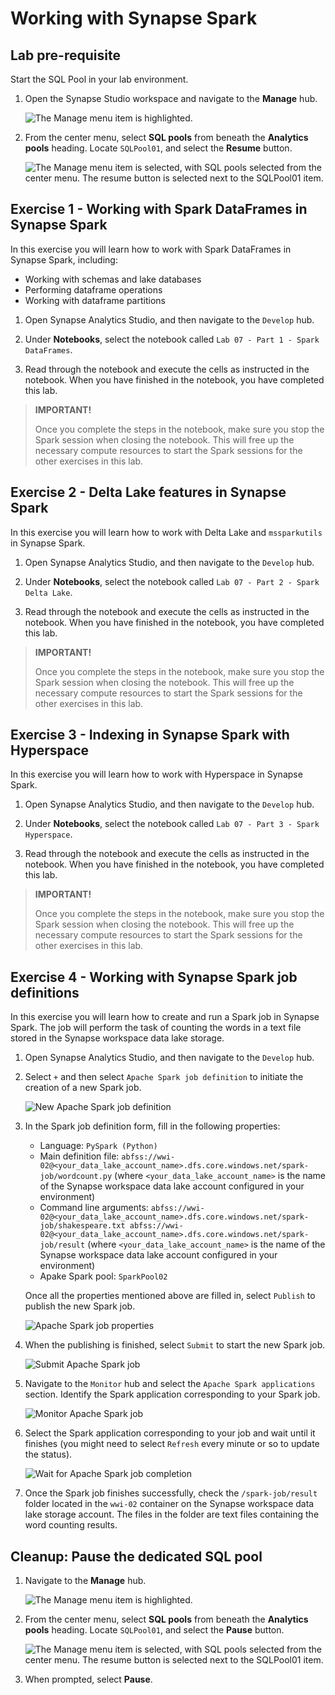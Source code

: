 # Working with Synapse Spark

## Lab pre-requisite

Start the SQL Pool in your lab environment.

1. Open the Synapse Studio workspace and navigate to the **Manage** hub.

    ![The Manage menu item is highlighted.](media/manage-hub.png "Manage hub")

2. From the center menu, select **SQL pools** from beneath the **Analytics pools** heading. Locate `SQLPool01`, and select the **Resume** button.

    ![The Manage menu item is selected, with SQL pools selected from the center menu. The resume button is selected next to the SQLPool01 item.](media/resume-sql-pool.png "SQL pools listing")

## Exercise 1 - Working with Spark DataFrames in Synapse Spark

In this exercise you will learn how to work with Spark DataFrames in Synapse Spark, including:

- Working with schemas and lake databases
- Performing dataframe operations
- Working with dataframe partitions

1. Open Synapse Analytics Studio, and then navigate to the `Develop` hub.

2. Under **Notebooks**, select the notebook called `Lab 07 - Part 1 - Spark DataFrames`.

3. Read through the notebook and execute the cells as instructed in the notebook. When you have finished in the notebook, you have completed this lab.

>**IMPORTANT!**
>
>Once you complete the steps in the notebook, make sure you stop the Spark session when closing the notebook. This will free up the necessary compute resources to start the Spark sessions for the other exercises in this lab.

## Exercise 2 - Delta Lake features in Synapse Spark

In this exercise you will learn how to work with Delta Lake and `mssparkutils` in Synapse Spark.

1. Open Synapse Analytics Studio, and then navigate to the `Develop` hub.

2. Under **Notebooks**, select the notebook called `Lab 07 - Part 2 - Spark Delta Lake`.

3. Read through the notebook and execute the cells as instructed in the notebook. When you have finished in the notebook, you have completed this lab.

>**IMPORTANT!**
>
>Once you complete the steps in the notebook, make sure you stop the Spark session when closing the notebook. This will free up the necessary compute resources to start the Spark sessions for the other exercises in this lab.

## Exercise 3 - Indexing in Synapse Spark with Hyperspace

In this exercise you will learn how to work with Hyperspace in Synapse Spark.

1. Open Synapse Analytics Studio, and then navigate to the `Develop` hub.

2. Under **Notebooks**, select the notebook called `Lab 07 - Part 3 - Spark Hyperspace`.

3. Read through the notebook and execute the cells as instructed in the notebook. When you have finished in the notebook, you have completed this lab.

>**IMPORTANT!**
>
>Once you complete the steps in the notebook, make sure you stop the Spark session when closing the notebook. This will free up the necessary compute resources to start the Spark sessions for the other exercises in this lab.

## Exercise 4 - Working with Synapse Spark job definitions

In this exercise you will learn how to create and run a Spark job in Synapse Spark. The job will perform the task of counting the words in a text file stored in the Synapse workspace data lake storage.

1. Open Synapse Analytics Studio, and then navigate to the `Develop` hub.

2. Select `+` and then select `Apache Spark job definition` to initiate the creation of a new Spark job.

    ![New Apache Spark job definition](./media/lab07-new-spark-job-definition.png)

3. In the Spark job definition form, fill in the following properties:

    - Language: `PySpark (Python)`
    - Main definition file: `abfss://wwi-02@<your_data_lake_account_name>.dfs.core.windows.net/spark-job/wordcount.py` (where `<your_data_lake_account_name>` is the name of the Synapse workspace data lake account configured in your environment)
    - Command line arguments: `abfss://wwi-02@<your_data_lake_account_name>.dfs.core.windows.net/spark-job/shakespeare.txt abfss://wwi-02@<your_data_lake_account_name>.dfs.core.windows.net/spark-job/result` (where `<your_data_lake_account_name>` is the name of the Synapse workspace data lake account configured in your environment)
    - Apake Spark pool: `SparkPool02`

    Once all the properties mentioned above are filled in, select `Publish` to publish the new Spark job.

    ![Apache Spark job properties](./media/lab07-spark-job-properties.png)

4. When the publishing is finished, select `Submit` to start the new Spark job.

    ![Submit Apache Spark job](./media/lab07-submit-spark-job.png)

5. Navigate to the `Monitor` hub and select the `Apache Spark applications` section. Identify the Spark application corresponding to your Spark job.

    ![Monitor Apache Spark job](./media/lab07-monitor-spark-job.png)

6. Select the Spark application corresponding to your job and wait until it finishes (you might need to select `Refresh` every minute or so to update the status).

    ![Wait for Apache Spark job completion](./media/lab07-completed-spark-job.png)

7. Once the Spark job finishes successfully, check the `/spark-job/result` folder located in the `wwi-02` container on the Synapse workspace data lake storage account. The files in the folder are text files containing the word counting results.

## Cleanup: Pause the dedicated SQL pool

1. Navigate to the **Manage** hub.

    ![The Manage menu item is highlighted.](media/manage-hub.png "Manage hub")

2. From the center menu, select **SQL pools** from beneath the **Analytics pools** heading. Locate `SQLPool01`, and select the **Pause** button.

    ![The Manage menu item is selected, with SQL pools selected from the center menu. The resume button is selected next to the SQLPool01 item.](media/pause-sql-pool.png "SQL pools listing")

3. When prompted, select **Pause**.
